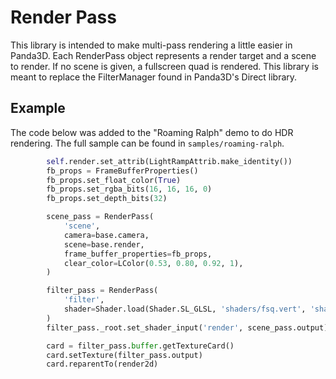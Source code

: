 # Render Pass
This library is intended to make multi-pass rendering a little easier in Panda3D.
Each RenderPass object represents a render target and a scene to render.
If no scene is given, a fullscreen quad is rendered.
This library is meant to replace the FilterManager found in Panda3D's Direct library.

## Example
The code below was added to the "Roaming Ralph" demo to do HDR rendering.
The full sample can be found in `samples/roaming-ralph`.
```python
        self.render.set_attrib(LightRampAttrib.make_identity())
        fb_props = FrameBufferProperties()
        fb_props.set_float_color(True)
        fb_props.set_rgba_bits(16, 16, 16, 0)
        fb_props.set_depth_bits(32)

        scene_pass = RenderPass(
            'scene',
            camera=base.camera,
            scene=base.render,
            frame_buffer_properties=fb_props,
            clear_color=LColor(0.53, 0.80, 0.92, 1),
        )

        filter_pass = RenderPass(
            'filter',
            shader=Shader.load(Shader.SL_GLSL, 'shaders/fsq.vert', 'shaders/fsq.frag')
        )
        filter_pass._root.set_shader_input('render', scene_pass.output)

        card = filter_pass.buffer.getTextureCard()
        card.setTexture(filter_pass.output)
        card.reparentTo(render2d)
```
